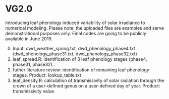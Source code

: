 # VG2.0
Introducing leaf phenology induced variability of solar irradiance to numerical modeling.
Please note: the uploaded files are examples and serve demonstrational purposes only. Final codes are going to be publicly available in June 2019.

0. Input: dwd_weather_spring.txt, dwd_phenology_phase4.txt (dwd_phenology_phase31.txt, dwd_phenology_phase32.txt)
1. leaf_spread.R:             identification of 3 leaf phenology stages (phase4, phase31, phase32).
2. futher literature review:  identification of remaining leaf phenology stages.
Product: lookup_table.txt
3. leaf_density.R:            calculation of transmissivity of solar radiation through the crown of a user-defined genus on a user-defined day of year.
Product: transmissivity value
